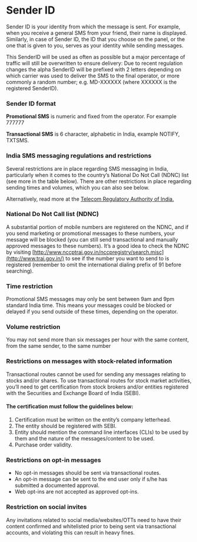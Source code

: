 # Sender ID

Sender ID is your identity from which the message is sent. For example, when you receive a general SMS from your friend, their name is displayed. Similarly, in case of Sender ID, the ID that you choose on the panel, or the one that is given to you, serves as your identity while sending messages. 

This SenderID will be used as often as possible but a major percentage of traffic will still be overwritten to ensure delivery: Due to recent regulation changes the alpha SenderID will be prefixed with 2 letters depending on which carrier was used to deliver the SMS to the final operator, or more commonly a random number; e.g. MD-XXXXXX (where XXXXXX is the registered SenderID).

### Sender ID format

**Promotional SMS** is numeric and fixed from the operator. For example 777777

**Transactional SMS** is 6 character, alphabetic in India,  example  NOTIFY, TXTSMS. 

### India SMS messaging regulations and restrictions

Several restrictions are in place regarding SMS messaging in India, particularly when it comes to the country’s National Do Not Call (NDNC) list (see more in the table below). There are other restrictions in place regarding sending times and volumes, which you can also see below.

Alternatively, read more at the [Telecom Regulatory Authority of India.](http://www.trai.gov.in/)

### National Do Not Call list (NDNC)

A substantial portion of mobile numbers are registered on the NDNC, and if you send marketing or promotional messages to these numbers, your message will be blocked (you can still send transactional and manually approved messages to these numbers).
It’s a good idea to check the NDNC by visiting [http://www.nccptrai.gov.in/nccpregistry/search.misc](http://www.trai.gov.in/) to see if the number you want to send to is registered (remember to omit the international dialing prefix of 91 before searching).

### Time restriction

Promotional SMS messages may only be sent between 9am and 9pm standard India time. This means your messages could be blocked or delayed if you send outside of these times, depending on the operator.

### Volume restriction

You may not send more than six messages per hour with the same content, from the same sender, to the same number

### Restrictions on messages with stock-related information

Transactional routes cannot be used for sending any messages relating to stocks and/or shares. To use transactional routes for stock market activities, you’ll need to get certification from stock brokers and/or entities registered with the Securities and Exchange Board of India (SEBI).

#### The certification must follow the guidelines below:

1. Certification must be written on the entity’s company letterhead.
2. The entity should be registered with SEBI.
3. Entity should mention the command line interfaces (CLIs) to be used by them and the nature of the messages/content to be used.
4. Purchase order validity.

### Restrictions on opt-in messages
- No opt-in messages should be sent via transactional routes.
- An opt-in message can be sent to the end user only if s/he has submitted a documented approval.
- Web opt-ins are not accepted as approved opt-ins.

### Restriction on social invites

Any invitations related to social media/websites/OTTs need to have their content confirmed and whitelisted prior to being sent via transactional accounts, and violating this can result in heavy fines.